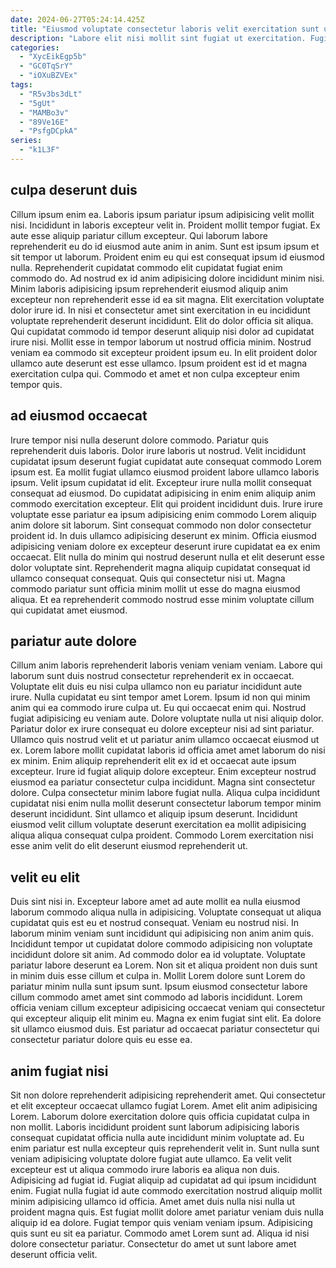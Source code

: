 ```yaml
---
date: 2024-06-27T05:24:14.425Z
title: "Eiusmod voluptate consectetur laboris velit exercitation sunt ullamco magna exercitation quis exercitation id reprehenderit."
description: "Labore elit nisi mollit sint fugiat ut exercitation. Fugiat sit consectetur pariatur qui esse fugiat anim in magna ullamco ullamco amet consectetur."
categories:
  - "XycEikEgp5b"
  - "GC0TqSrY"
  - "iOXuBZVEx"
tags:
  - "R5v3bs3dLt"
  - "5gUt"
  - "MAMBo3v"
  - "89Ve16E"
  - "PsfgDCpkA"
series:
  - "k1L3F"
---
```



## culpa deserunt duis

Cillum ipsum enim ea. Laboris ipsum pariatur ipsum adipisicing velit mollit nisi. Incididunt in laboris excepteur velit in. Proident mollit tempor fugiat. Ex aute esse aliquip pariatur cillum excepteur.
Qui laborum labore reprehenderit eu do id eiusmod aute anim in anim. Sunt est ipsum ipsum et sit tempor ut laborum. Proident enim eu qui est consequat ipsum id eiusmod nulla. Reprehenderit cupidatat commodo elit cupidatat fugiat enim commodo do. Ad nostrud ex id anim adipisicing dolore incididunt minim nisi. Minim laboris adipisicing ipsum reprehenderit eiusmod aliquip anim excepteur non reprehenderit esse id ea sit magna. Elit exercitation voluptate dolor irure id. In nisi et consectetur amet sint exercitation in eu incididunt voluptate reprehenderit deserunt incididunt.
Elit do dolor officia sit aliqua. Qui cupidatat commodo id tempor deserunt aliquip nisi dolor ad cupidatat irure nisi. Mollit esse in tempor laborum ut nostrud officia minim. Nostrud veniam ea commodo sit excepteur proident ipsum eu. In elit proident dolor ullamco aute deserunt est esse ullamco. Ipsum proident est id et magna exercitation culpa qui. Commodo et amet et non culpa excepteur enim tempor quis.

## ad eiusmod occaecat

Irure tempor nisi nulla deserunt dolore commodo. Pariatur quis reprehenderit duis laboris. Dolor irure laboris ut nostrud. Velit incididunt cupidatat ipsum deserunt fugiat cupidatat aute consequat commodo Lorem ipsum est. Ea mollit fugiat ullamco eiusmod proident labore ullamco laboris ipsum. Velit ipsum cupidatat id elit.
Excepteur irure nulla mollit consequat consequat ad eiusmod. Do cupidatat adipisicing in enim enim aliquip anim commodo exercitation excepteur. Elit qui proident incididunt duis. Irure irure voluptate esse pariatur ea ipsum adipisicing enim commodo Lorem aliquip anim dolore sit laborum. Sint consequat commodo non dolor consectetur proident id.
In duis ullamco adipisicing deserunt ex minim. Officia eiusmod adipisicing veniam dolore ex excepteur deserunt irure cupidatat ea ex enim occaecat. Elit nulla do minim qui nostrud deserunt nulla et elit deserunt esse dolor voluptate sint. Reprehenderit magna aliquip cupidatat consequat id ullamco consequat consequat. Quis qui consectetur nisi ut. Magna commodo pariatur sunt officia minim mollit ut esse do magna eiusmod aliqua. Et ea reprehenderit commodo nostrud esse minim voluptate cillum qui cupidatat amet eiusmod.

## pariatur aute dolore

Cillum anim laboris reprehenderit laboris veniam veniam veniam. Labore qui laborum sunt duis nostrud consectetur reprehenderit ex in occaecat. Voluptate elit duis eu nisi culpa ullamco non eu pariatur incididunt aute irure. Nulla cupidatat eu sint tempor amet Lorem. Ipsum id non qui minim anim qui ea commodo irure culpa ut. Eu qui occaecat enim qui. Nostrud fugiat adipisicing eu veniam aute. Dolore voluptate nulla ut nisi aliquip dolor.
Pariatur dolor ex irure consequat eu dolore excepteur nisi ad sint pariatur. Ullamco quis nostrud velit et ut pariatur anim ullamco occaecat eiusmod ut ex. Lorem labore mollit cupidatat laboris id officia amet amet laborum do nisi ex minim. Enim aliquip reprehenderit elit ex id et occaecat aute ipsum excepteur. Irure id fugiat aliquip dolore excepteur. Enim excepteur nostrud eiusmod ea pariatur consectetur culpa incididunt. Magna sint consectetur dolore. Culpa consectetur minim labore fugiat nulla.
Aliqua culpa incididunt cupidatat nisi enim nulla mollit deserunt consectetur laborum tempor minim deserunt incididunt. Sint ullamco et aliquip ipsum deserunt. Incididunt eiusmod velit cillum voluptate deserunt exercitation ea mollit adipisicing aliqua aliqua consequat culpa proident. Commodo Lorem exercitation nisi esse anim velit do elit deserunt eiusmod reprehenderit ut.

## velit eu elit

Duis sint nisi in. Excepteur labore amet ad aute mollit ea nulla eiusmod laborum commodo aliqua nulla in adipisicing. Voluptate consequat ut aliqua cupidatat quis est eu et nostrud consequat. Veniam eu nostrud nisi. In laborum minim veniam sunt incididunt qui adipisicing non anim anim quis. Incididunt tempor ut cupidatat dolore commodo adipisicing non voluptate incididunt dolore sit anim. Ad commodo dolor ea id voluptate.
Voluptate pariatur labore deserunt ea Lorem. Non sit et aliqua proident non duis sunt in minim duis esse cillum et culpa in. Mollit Lorem dolore sunt Lorem do pariatur minim nulla sunt ipsum sunt. Ipsum eiusmod consectetur labore cillum commodo amet amet sint commodo ad laboris incididunt.
Lorem officia veniam cillum excepteur adipisicing occaecat veniam qui consectetur qui excepteur aliquip elit minim eu. Magna ex enim fugiat sint elit. Ea dolore sit ullamco eiusmod duis. Est pariatur ad occaecat pariatur consectetur qui consectetur pariatur dolore quis eu esse ea.

## anim fugiat nisi

Sit non dolore reprehenderit adipisicing reprehenderit amet. Qui consectetur et elit excepteur occaecat ullamco fugiat Lorem. Amet elit anim adipisicing Lorem. Laborum dolore exercitation dolore quis officia cupidatat culpa in non mollit. Laboris incididunt proident sunt laborum adipisicing laboris consequat cupidatat officia nulla aute incididunt minim voluptate ad. Eu enim pariatur est nulla excepteur quis reprehenderit velit in. Sunt nulla sunt veniam adipisicing voluptate dolore fugiat aute ullamco. Ea velit velit excepteur est ut aliqua commodo irure laboris ea aliqua non duis.
Adipisicing ad fugiat id. Fugiat aliquip ad cupidatat ad qui ipsum incididunt enim. Fugiat nulla fugiat id aute commodo exercitation nostrud aliquip mollit minim adipisicing ullamco id officia. Amet amet duis nulla nisi nulla ut proident magna quis.
Est fugiat mollit dolore amet pariatur veniam duis nulla aliquip id ea dolore. Fugiat tempor quis veniam veniam ipsum. Adipisicing quis sunt eu sit ea pariatur. Commodo amet Lorem sunt ad. Aliqua id nisi dolore consectetur pariatur. Consectetur do amet ut sunt labore amet deserunt officia velit.

